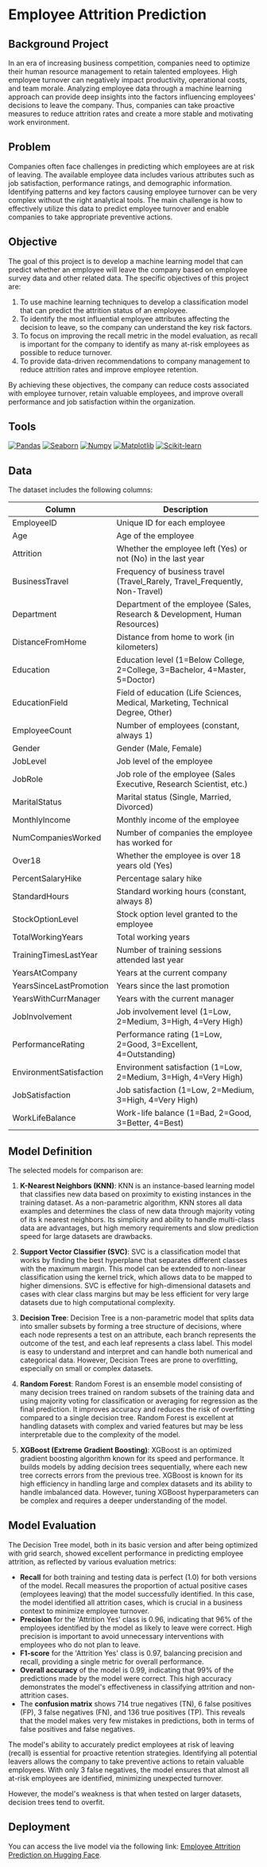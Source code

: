 # Employee Attrition Prediction

## Background Project

In an era of increasing business competition, companies need to optimize their human resource management to retain talented employees. High employee turnover can negatively impact productivity, operational costs, and team morale. Analyzing employee data through a machine learning approach can provide deep insights into the factors influencing employees' decisions to leave the company. Thus, companies can take proactive measures to reduce attrition rates and create a more stable and motivating work environment.

## Problem

Companies often face challenges in predicting which employees are at risk of leaving. The available employee data includes various attributes such as job satisfaction, performance ratings, and demographic information. Identifying patterns and key factors causing employee turnover can be very complex without the right analytical tools. The main challenge is how to effectively utilize this data to predict employee turnover and enable companies to take appropriate preventive actions.

## Objective

The goal of this project is to develop a machine learning model that can predict whether an employee will leave the company based on employee survey data and other related data. The specific objectives of this project are:

1. To use machine learning techniques to develop a classification model that can predict the attrition status of an employee.
2. To identify the most influential employee attributes affecting the decision to leave, so the company can understand the key risk factors.
3. To focus on improving the recall metric in the model evaluation, as recall is important for the company to identify as many at-risk employees as possible to reduce turnover.
4. To provide data-driven recommendations to company management to reduce attrition rates and improve employee retention.

By achieving these objectives, the company can reduce costs associated with employee turnover, retain valuable employees, and improve overall performance and job satisfaction within the organization.

## Tools
[<img src="https://img.shields.io/badge/Pandas-150458?style=for-the-badge&logo=pandas&logoColor=white" alt="Pandas" />](https://pandas.pydata.org/)
[<img src="https://img.shields.io/badge/Seaborn-388E3C?style=for-the-badge&logo=seaborn&logoColor=white" alt="Seaborn" />](https://seaborn.pydata.org/)
[<img src="https://img.shields.io/badge/Numpy-013243?style=for-the-badge&logo=numpy&logoColor=white" alt="Numpy" />](https://numpy.org/)
[<img src="https://img.shields.io/badge/Matplotlib-3776AB?style=for-the-badge&logo=matplotlib&logoColor=white" alt="Matplotlib" />](https://matplotlib.org/)
[<img src="https://img.shields.io/badge/Scikit%20learn-F7931E?style=for-the-badge&logo=scikit-learn&logoColor=white" alt="Scikit-learn" />](https://scikit-learn.org/)

## Data

The dataset includes the following columns:

| Column                    | Description                                                   |
|---------------------------|---------------------------------------------------------------|
| EmployeeID                | Unique ID for each employee                                   |
| Age                       | Age of the employee                                           |
| Attrition                 | Whether the employee left (Yes) or not (No) in the last year  |
| BusinessTravel            | Frequency of business travel (Travel_Rarely, Travel_Frequently, Non-Travel) |
| Department                | Department of the employee (Sales, Research & Development, Human Resources) |
| DistanceFromHome          | Distance from home to work (in kilometers)                    |
| Education                 | Education level (1=Below College, 2=College, 3=Bachelor, 4=Master, 5=Doctor) |
| EducationField            | Field of education (Life Sciences, Medical, Marketing, Technical Degree, Other) |
| EmployeeCount             | Number of employees (constant, always 1)                      |
| Gender                    | Gender (Male, Female)                                         |
| JobLevel                  | Job level of the employee                                     |
| JobRole                   | Job role of the employee (Sales Executive, Research Scientist, etc.) |
| MaritalStatus             | Marital status (Single, Married, Divorced)                    |
| MonthlyIncome             | Monthly income of the employee                               |
| NumCompaniesWorked        | Number of companies the employee has worked for              |
| Over18                    | Whether the employee is over 18 years old (Yes)              |
| PercentSalaryHike         | Percentage salary hike                                       |
| StandardHours             | Standard working hours (constant, always 8)                  |
| StockOptionLevel          | Stock option level granted to the employee                   |
| TotalWorkingYears         | Total working years                                           |
| TrainingTimesLastYear     | Number of training sessions attended last year               |
| YearsAtCompany            | Years at the current company                                 |
| YearsSinceLastPromotion   | Years since the last promotion                               |
| YearsWithCurrManager      | Years with the current manager                               |
| JobInvolvement            | Job involvement level (1=Low, 2=Medium, 3=High, 4=Very High) |
| PerformanceRating         | Performance rating (1=Low, 2=Good, 3=Excellent, 4=Outstanding) |
| EnvironmentSatisfaction   | Environment satisfaction (1=Low, 2=Medium, 3=High, 4=Very High) |
| JobSatisfaction           | Job satisfaction (1=Low, 2=Medium, 3=High, 4=Very High)      |
| WorkLifeBalance           | Work-life balance (1=Bad, 2=Good, 3=Better, 4=Best)          |

## Model Definition

The selected models for comparison are:

1. **K-Nearest Neighbors (KNN)**: KNN is an instance-based learning model that classifies new data based on proximity to existing instances in the training dataset. As a non-parametric algorithm, KNN stores all data examples and determines the class of new data through majority voting of its k nearest neighbors. Its simplicity and ability to handle multi-class data are advantages, but high memory requirements and slow prediction speed for large datasets are drawbacks.

2. **Support Vector Classifier (SVC)**: SVC is a classification model that works by finding the best hyperplane that separates different classes with the maximum margin. This model can be extended to non-linear classification using the kernel trick, which allows data to be mapped to higher dimensions. SVC is effective for high-dimensional datasets and cases with clear class margins but may be less efficient for very large datasets due to high computational complexity.

3. **Decision Tree**: Decision Tree is a non-parametric model that splits data into smaller subsets by forming a tree structure of decisions, where each node represents a test on an attribute, each branch represents the outcome of the test, and each leaf represents a class label. This model is easy to understand and interpret and can handle both numerical and categorical data. However, Decision Trees are prone to overfitting, especially on small or complex datasets.

4. **Random Forest**: Random Forest is an ensemble model consisting of many decision trees trained on random subsets of the training data and using majority voting for classification or averaging for regression as the final prediction. It improves accuracy and reduces the risk of overfitting compared to a single decision tree. Random Forest is excellent at handling datasets with complex and varied features but may be less interpretable due to the complexity of the model.

5. **XGBoost (Extreme Gradient Boosting)**: XGBoost is an optimized gradient boosting algorithm known for its speed and performance. It builds models by adding decision trees sequentially, where each new tree corrects errors from the previous tree. XGBoost is known for its high efficiency in handling large and complex datasets and its ability to handle imbalanced data. However, tuning XGBoost hyperparameters can be complex and requires a deeper understanding of the model.

## Model Evaluation

The Decision Tree model, both in its basic version and after being optimized with grid search, showed excellent performance in predicting employee attrition, as reflected by various evaluation metrics:

- **Recall** for both training and testing data is perfect (1.0) for both versions of the model. Recall measures the proportion of actual positive cases (employees leaving) that the model successfully identified. In this case, the model identified all attrition cases, which is crucial in a business context to minimize employee turnover.
- **Precision** for the 'Attrition Yes' class is 0.96, indicating that 96% of the employees identified by the model as likely to leave were correct. High precision is important to avoid unnecessary interventions with employees who do not plan to leave.
- **F1-score** for the 'Attrition Yes' class is 0.97, balancing precision and recall, providing a single metric for overall performance.
- **Overall accuracy** of the model is 0.99, indicating that 99% of the predictions made by the model were correct. This high accuracy demonstrates the model's effectiveness in classifying attrition and non-attrition cases.
- The **confusion matrix** shows 714 true negatives (TN), 6 false positives (FP), 3 false negatives (FN), and 136 true positives (TP). This reveals that the model makes very few mistakes in predictions, both in terms of false positives and false negatives.

The model's ability to accurately predict employees at risk of leaving (recall) is essential for proactive retention strategies. Identifying all potential leavers allows the company to take preventive actions to retain valuable employees. With only 3 false negatives, the model ensures that almost all at-risk employees are identified, minimizing unexpected turnover.

However, the model's weakness is that when tested on larger datasets, decision trees tend to overfit.

## Deployment

You can access the live model via the following link: [Employee Attrition Prediction on Hugging Face](https://huggingface.co/spaces/Gieorgie/Employee_Attrition_Prediction).

